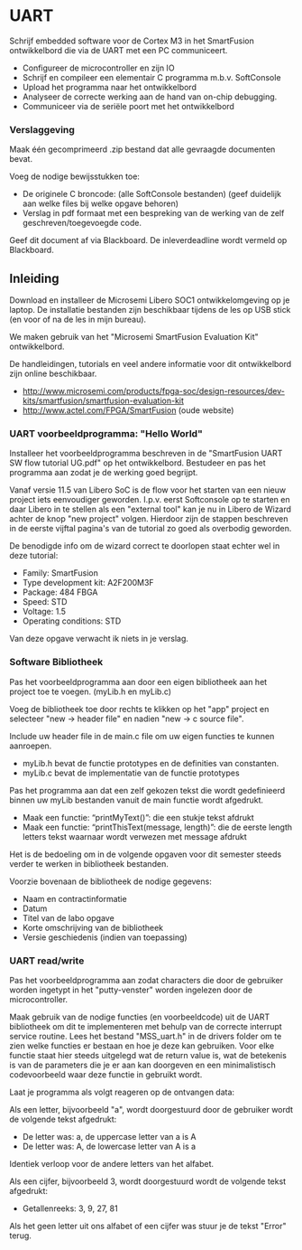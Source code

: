 # UART 
Schrijf embedded software voor de Cortex M3 in het SmartFusion ontwikkelbord die via de UART met een PC communiceert.
 * Configureer de microcontroller en zijn IO
 * Schrijf en compileer een elementair C programma m.b.v. SoftConsole
 * Upload het programma naar het ontwikkelbord
 * Analyseer de correcte werking aan de hand van on-chip debugging.
 * Communiceer via de seriële poort met het ontwikkelbord

### Verslaggeving
Maak één gecomprimeerd .zip bestand dat alle gevraagde documenten bevat.

Voeg de nodige bewijsstukken toe:
 * De originele C broncode: (alle SoftConsole bestanden) (geef duidelijk aan welke files bij welke opgave behoren)
 * Verslag in pdf formaat met een bespreking van de werking van de zelf geschreven/toegevoegde code.

Geef dit document af via Blackboard. 
De inleverdeadline wordt vermeld op Blackboard.

## Inleiding
Download en installeer de Microsemi Libero SOC1 ontwikkelomgeving op je laptop.
De installatie bestanden zijn beschikbaar tijdens de les op USB stick (en voor of na de les in mijn bureau).

We maken gebruik van het "Microsemi SmartFusion Evaluation Kit" ontwikkelbord.

De handleidingen, tutorials en veel andere informatie voor dit ontwikkelbord zijn online
beschikbaar.
 * http://www.microsemi.com/products/fpga-soc/design-resources/dev-kits/smartfusion/smartfusion-evaluation-kit
 * http://www.actel.com/FPGA/SmartFusion (oude website)

### UART voorbeeldprogramma: "Hello World"
Installeer het voorbeeldprogramma beschreven in de "SmartFusion UART SW flow tutorial UG.pdf" op het ontwikkelbord.
Bestudeer en pas het programma aan zodat je de werking goed begrijpt.

Vanaf versie 11.5 van Libero SoC is de flow voor het starten van een nieuw project iets eenvoudiger geworden.
I.p.v. eerst Softconsole op te starten en daar Libero in te stellen als een "external tool" kan je nu in Libero de Wizard achter de knop "new project" volgen.
Hierdoor zijn de stappen beschreven in de eerste vijftal pagina's van de tutorial zo goed als overbodig geworden.

De benodigde info om de wizard correct te doorlopen staat echter wel in deze tutorial:
 * Family: SmartFusion
 * Type development kit: A2F200M3F
 * Package: 484 FBGA
 * Speed: STD
 * Voltage: 1.5
 * Operating conditions: STD

Van deze opgave verwacht ik niets in je verslag.

### Software Bibliotheek
Pas het voorbeeldprogramma aan door een eigen bibliotheek aan het project toe te voegen. (myLib.h en myLib.c)

Voeg de bibliotheek toe door rechts te klikken op het "app" project en selecteer "new -> header file" en nadien "new -> c source file". 

Include uw header file in de main.c file om uw eigen functies te kunnen aanroepen.
 * myLib.h bevat de functie prototypes en de definities van constanten.
 * myLib.c bevat de implementatie van de functie prototypes
 
Pas het programma aan dat een zelf gekozen tekst die wordt gedefinieerd binnen uw myLib bestanden vanuit de main functie wordt afgedrukt.
 * Maak een functie: “printMyText()”: die een stukje tekst afdrukt
 * Maak een functie: “printThisText(message, length)”: die de eerste length letters tekst waarnaar wordt verwezen met message afdrukt
 
Het is de bedoeling om in de volgende opgaven voor dit semester steeds verder te werken in bibliotheek bestanden.

Voorzie bovenaan de bibliotheek de nodige gegevens:
 * Naam en contractinformatie
 * Datum
 * Titel van de labo opgave
 * Korte omschrijving van de bibliotheek
 * Versie geschiedenis (indien van toepassing)
 
### UART read/write
Pas het voorbeeldprogramma aan zodat characters die door de gebruiker worden ingetypt in het "putty-venster" worden ingelezen door de microcontroller. 

Maak gebruik van de nodige functies (en voorbeeldcode) uit de UART bibliotheek om dit te implementeren met behulp van de correcte interrupt service routine.
Lees het bestand "MSS_uart.h" in de drivers folder om te zien welke functies er bestaan en hoe je deze kan gebruiken.
Voor elke functie staat hier steeds uitgelegd wat de return value is, wat de betekenis is van de parameters die je er aan kan doorgeven en een minimalistisch codevoorbeeld waar deze functie in gebruikt wordt.

Laat je programma als volgt reageren op de ontvangen data:

Als een letter, bijvoorbeeld "a", wordt doorgestuurd door de gebruiker wordt de volgende tekst afgedrukt:
 * De letter was:  a, de uppercase letter van a is A
 * De letter was:  A, de lowercase letter van A is a
 
Identiek verloop voor de andere letters van het alfabet.

Als een cijfer, bijvoorbeeld 3, wordt doorgestuurd wordt de volgende tekst afgedrukt:
 * Getallenreeks:  3, 9, 27, 81

Als het geen letter uit ons alfabet of een cijfer was stuur je de tekst "Error" terug.
